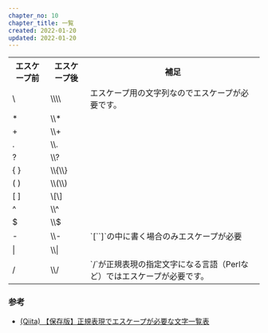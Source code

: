 ```yaml
---
chapter_no: 10
chapter_title: 一覧
created: 2022-01-20
updated: 2022-01-20
---
```

<table class="normal">
	<tr>
		<th markdown="span">エスケープ前</th>
		<th markdown="span">エスケープ後</th>
		<th markdown="span">補足</th>
	</tr>
	<tr>
		<td markdown="span">\</td>
		<td markdown="span">\\\\</td>
		<td markdown="span">エスケープ用の文字列なのでエスケープが必要です。</td>
	</tr>
	<tr>
		<td markdown="span">*</td>
		<td markdown="span">\\*</td>
		<td markdown="span"></td>
	</tr>
	<tr>
		<td markdown="span">+</td>
		<td markdown="span">\\+</td>
		<td markdown="span"></td>
	</tr>
	<tr>
		<td markdown="span">.</td>
		<td markdown="span">\\.</td>
		<td markdown="span"></td>
	</tr>
	<tr>
		<td markdown="span">?</td>
		<td markdown="span">\\?</td>
		<td markdown="span"></td>
	</tr>
	<tr>
		<td markdown="span">{ }</td>
		<td markdown="span">\\{\\}</td>
		<td markdown="span"></td>
	</tr>
	<tr>
		<td markdown="span">( )</td>
		<td markdown="span">\\(\\)</td>
		<td markdown="span"></td>
	</tr>
	<tr>
		<td markdown="span">[ ]</td>
		<td markdown="span">\[\]</td>
		<td markdown="span"></td>
	</tr>
	<tr>
		<td markdown="span">^</td>
		<td markdown="span">\\^</td>
		<td markdown="span"></td>
	</tr>
	<tr>
		<td markdown="span">$</td>
		<td markdown="span">\\$</td>
		<td markdown="span"></td>
	</tr>
	<tr>
		<td markdown="span">-</td>
		<td markdown="span">\\-</td>
		<td markdown="span">`[``]`の中に書く場合のみエスケープが必要</td>
	</tr>
	<tr>
		<td markdown="span">|</td>
		<td markdown="span">\\|</td>
		<td markdown="span"></td>
	</tr>
	<tr>
		<td markdown="span">/</td>
		<td markdown="span">\\/</td>
		<td markdown="span">`/`が正規表現の指定文字になる言語（Perlなど）ではエスケープが必要です。</td>
	</tr>
</table>

### 参考
- [(Qiita) 【保存版】正規表現でエスケープが必要な文字一覧表](https://qiita.com/katsukii/items/1c1550f064b4686c04d4)